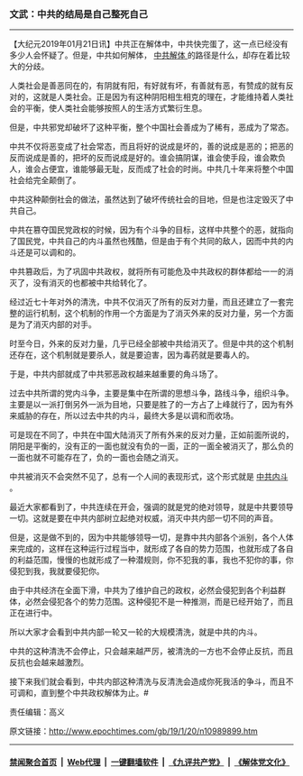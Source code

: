 ### 文武：中共的结局是自己整死自己
------------------------

<p>
 【大纪元2019年01月21日讯】中共正在解体中，中共快完蛋了，这一点已经没有多少人会怀疑了。但是，中共如何解体，
 <a href="http://www.epochtimes.com/gb/tag/%E4%B8%AD%E5%85%B1%E8%A7%A3%E4%BD%93.html">
  中共解体
 </a>
 的路径是什么，却存在着比较大的分歧。
</p>
<p>
 人类社会是善恶同在的，有阴就有阳，有好就有坏，有善就有恶，有赞成的就有反对的，这就是人类社会。正是因为有这种阴阳相生相克的理在，才能维持着人类社会的平衡，使人类社会能够按照人的生活方式繁衍生息。
</p>
<p>
 但是，中共邪党却破坏了这种平衡，整个中国社会善成为了稀有，恶成为了常态。
</p>
<p>
 中共不仅将恶变成了社会常态，而且将好的说成是坏的，善的说成是恶的；把恶的反而说成是善的，把坏的反而说成是好的。谁会搞阴谋，谁会使手段，谁会欺负人，谁会占便宜，谁能够最无耻，反而成了社会的时尚。中共几十年来将整个中国社会给完全颠倒了。
</p>
<p>
 中共这种颠倒社会的做法，虽然达到了破坏传统社会的目地，但是也注定毁灭了中共自己。
</p>
<p>
 中共在篡夺国民党政权的时候，因为有个斗争的目标，这样中共整个的恶，就指向了国民党，中共自己的内斗虽然也残酷，但是由于有个共同的敌人，因而中共的内斗还是可以调和的。
</p>
<p>
 中共篡政后，为了巩固中共政权，就将所有可能危及中共政权的群体都给一一的消灭了，没有消灭的也都被中共给转化了。
</p>
<p>
 经过近七十年对外的清洗，中共不仅消灭了所有的反对力量，而且还建立了一套完整的运行机制，这个机制的作用一个方面是为了消灭外来的反对力量，另一个方面是为了消灭内部的对手。
</p>
<p>
 时至今日，外来的反对力量，几乎已经全部被中共给消灭了。但是中共的这个机制还存在，这个机制就是要杀人，就是要迫害，因为毒药就是要毒人的。
</p>
<p>
 于是，中共内部就成了中共邪恶政权越来越重要的角斗场了。
</p>
<p>
 过去中共所谓的党内斗争，主要是集中在所谓的思想斗争，路线斗争，组织斗争。主要是以一派打倒另外一派为目地，只要是胜了的一方占了上峰就行了，因为有外来威胁的存在，所以过去中共的内斗，最终大多是以调和而收场。
</p>
<p>
 可是现在不同了，中共在中国大陆消灭了所有外来的反对力量，正如前面所说的，阴阳是平衡的，没有正的一面也就没有负的一面，正的一面全被消灭了，那么负的一面也就不可能存在了，负的一面也会随之消灭。
</p>
<p>
 中共被消灭不会突然不见了，总有一个人间的表现形式，这个形式就是
 <a href="http://www.epochtimes.com/gb/tag/%E4%B8%AD%E5%85%B1%E5%86%85%E6%96%97.html">
  中共内斗
 </a>
 。
</p>
<p>
 最近大家都看到了，中共连续在开会，强调的就是党的绝对领导，就是中共要领导一切。这就是要在中共内部树立起绝对权威，消灭中共内部一切不同的声音。
</p>
<p>
 但是，这是做不到的，因为中共能够领导一切，是靠中共内部各个派别，各个人体来完成的，这样在这种运行过程当中，就形成了各自的势力范围，也就形成了各自的利益范围，慢慢的也就形成了一种潜规则，你不犯我的事，我也不犯你的事，你侵犯到我，我就要侵犯你。
</p>
<p>
 由于中共经济在全面下滑，中共为了维护自己的政权，必然会侵犯到各个利益群体，必然会侵犯各个的势力范围。这种侵犯不是一种推测，而是已经开始了，而且正在进行中。
</p>
<p>
 所以大家才会看到中共内部一轮又一轮的大规模清洗，就是中共的内斗。
</p>
<p>
 中共的这种清洗不会停止，只会越来越严厉，被清洗的一方也不会停止反抗，而且反抗也会越来越激烈。
</p>
<p>
 接下来我们就会看到，中共内部这种清洗与反清洗会造成你死我活的争斗，而且不可调和，直到整个中共政权解体为止。#
</p>
<p>
 责任编辑：高义
</p>

原文链接：http://www.epochtimes.com/gb/19/1/20/n10989899.htm


------------------------
#### [禁闻聚合首页](https://github.com/gfw-breaker/banned-news/blob/master/README.md) &nbsp;|&nbsp; [Web代理](https://github.com/gfw-breaker/open-proxy/blob/master/README.md) &nbsp;|&nbsp; [一键翻墙软件](https://github.com/gfw-breaker/nogfw/blob/master/README.md) &nbsp;|&nbsp; [《九评共产党》](https://github.com/gfw-breaker/9ping.md/blob/master/README.md#九评之一评共产党是什么) &nbsp;|&nbsp; [《解体党文化》](https://github.com/gfw-breaker/jtdwh.md/blob/master/README.md#绪论)